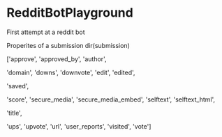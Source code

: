 # RedditBotPlayground
First attempt at a reddit bot 



Properites of a submission
dir(submission)
 
['approve',
'approved_by',
'author',
 
'domain',
'downs',
'downvote',
'edit',
'edited',
 
'saved',
 
'score',
'secure_media',
'secure_media_embed',
'selftext',
'selftext_html',
 
'title',
 
'ups',
'upvote',
'url',
'user_reports',
'visited',
'vote']